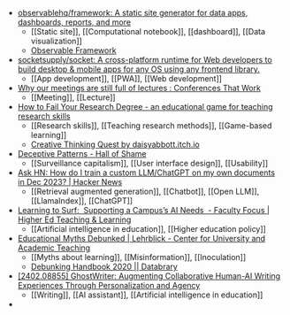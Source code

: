 - [observablehq/framework: A static site generator for data apps, dashboards, reports, and more](https://github.com/observablehq/framework)
	- [[Static site]], [[Computational notebook]], [[dashboard]], [[Data visualization]]
	- [Observable Framework](https://observablehq.com/framework/)
- [socketsupply/socket: A cross-platform runtime for Web developers to build desktop & mobile apps for any OS using any frontend library.](https://github.com/socketsupply/socket)
	- [[App development]], [[PWA]], [[Web development]]
- [Why our meetings are still full of lectures : Conferences That Work](https://www.conferencesthatwork.com/index.php/learning/2021/06/why-meetings-full-of-lectures)
	- [[Meeting]], [[Lecture]]
- [How to Fail Your Research Degree - an educational game for teaching research skills](http://howtofailyourresearchdegree.com/)
	- [[Research skills]], [[Teaching research methods]], [[Game-based learning]]
	- [Creative Thinking Quest by daisyabbott.itch.io](https://daisyabbottitchio.itch.io/creative-thinking-quest)
- [Deceptive Patterns - Hall of Shame](https://www.deceptive.design/hall-of-shame)
	- [[Surveillance capitalism]], [[User interface design]], [[Usability]]
- [Ask HN: How do I train a custom LLM/ChatGPT on my own documents in Dec 2023? | Hacker News](https://news.ycombinator.com/item?id=38759877)
	- [[Retrieval augmented generation]], [[Chatbot]], [[Open LLM]], [[LlamaIndex]], [[ChatGPT]]
- [Learning to Surf:  Supporting a Campus’s AI Needs  - Faculty Focus | Higher Ed Teaching & Learning](https://s39613.pcdn.co/articles/academic-leadership/learning-to-surf-supporting-a-campuss-ai-needs/)
	- [[Artificial intelligence in education]], [[Higher education policy]]
- [Educational Myths Debunked | Lehrblick - Center for University and Academic Teaching](https://lehrblick.de/en/educational-myths-debunked/)
	- [[Myths about learning]], [[Misinformation]], [[Inoculation]]
	- [Debunking Handbook 2020 || Databrary](https://nyu.databrary.org/volume/1182)
- [[2402.08855] GhostWriter: Augmenting Collaborative Human-AI Writing Experiences Through Personalization and Agency](https://arxiv.org/abs/2402.08855)
	- [[Writing]], [[AI assistant]], [[Artificial intelligence in education]]
-